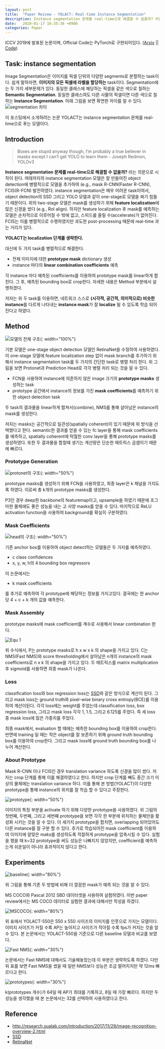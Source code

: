 ```yaml
---
layout: post
title:  "Paper Reivew - YOLACT: Real-time Instance Segmentation"
description: Instance segmentation 문제를 real-time으로 해결할 수 없을까? 라는 의문으로 시작이 된다. 여태까지의 instance segmentation 모델은 잘 만들어진 object detection에 병렬적으로 모델을 추가하여 (e.g., mask R-CNN(Faster R-CNN), FCIS(R-FCN) 발전하였다.
date:   2020-01-17 16:35:36 +0900
categories: Paper
---
```

ICCV 2019에 발표된 논문이며, Official Code는 PyTorch로 구현되어있다. ([Arxiv](https://arxiv.org/abs/1904.02689) || [Code](https://github.com/dbolya/yolact))

## Task: instance segmentation
Image Segmentation은 이미지를 픽셀 단위의 다양한 segments로 분할하는 task이다. 쉽게 말하자면, **이미지의 모든 픽셀에 라벨을 할당하는** task이다. 
Segmentation에는 두 가지 세부문제가 있다. 동일한 클래스에 해당하는 픽셀을 같은 색으로 칠하는 **Semantic Segmentation**. 동일한 클래스여도 다른 사물의 픽셀이면 다른 색으로 칠하는 **Instance Segmentation**. 아래 그림을 보면 확연한 차이를 알 수 있다.
![segmentation 차이](https://raw.githubusercontent.com/byeongjokim/byeongjokim.github.io/master/assets/images/YOLACT/segmentation.png)

이 포스팅에서 소개하려는 논문 YOLACT는 instance segmentation 문제를 real-time으로 푸는 모델이다.

## Introduction
> Boxes are stupid anyway though, I’m probably a true believer in masks except I can’t get YOLO to learn them - Joseph Redmon, YOLOv3

**Instance segmentation 문제를 real-time으로 해결할 수 없을까?** 라는 의문으로 시작이 된다. 여태까지의 instance segmentation 모델은 잘 만들어진 object detection에 병렬적으로 모델을 추가하여 (e.g., mask R-CNN(Faster R-CNN), FCIS(R-FCN) 발전하였다. instance segmentation은 매우 어려운 task이여서, object detection의 SSD 그리고 YOLO 모델과 같이 one-stage로 모델을 짜기 힘들기 때문이다. 위의 two-stage 모델은 mask를 생성하기 위해 **feature localization**에 많은 신경을 썼다 (e.g., RoI align). 하지만 feature localization 후 mask를 예측하는 모델은 순차적으로 이루어질 수 밖에 없고, 스피드를 올릴 수(accelerate)가 없어진다. FCIS는 이를 병렬적으로 수행하였지만 과도한 post-processing 때문에 real-time 과는 거리가 있다.

**YOLACT는 localization 단계를 생략한다.**

대신에 두 가지 task를 병렬적으로 해결한다.
- 전체 이미지에 대한 **prototype mask** dictionary 생성
- instance 마다의 **linear combination coefficients** 예측

각 instance 마다 예측된 coefficients를 이용하여 prototype mask를 linear하게 합친다. 그 후, 예측된 bounding box로 crop한다. 자세한 내용은 Method 부분에서 설명하겠다.

저자는 위 두 task를 이용하면, 네트워크 스스로 **(시각적, 공간적, 의미적으로) 비슷한 instance**를 다르게 나타내는 **instance mask**가 잘 **localize** 될 수 있도록 학습 되어진다고 하였다. 

## Method
![모델의 전체 구조](https://raw.githubusercontent.com/byeongjokim/byeongjokim.github.io/master/assets/images/YOLACT/architecture.PNG){: width="100%"}

기본 모델은 one-stage object detection 모델인 RetinaNet을 수정하여 사용하였다. 이 one-stage 모델에 feature localization step 없이 mask branch를 추가하기 위해서 instance segmentation task를 두 가지의 간단한 task로 병렬 처리 한다. 위 그림을 보면 Protonet과 Prediction Head로 각각 병렬 처리 되는 것을 알 수 있다.
- FCN을 사용하여 instance에 의존하지 않은 image 크기의 **prototype masks** 생성하는 task
- prototype 공간에서 instance의 정보를 가진 **mask coefficients**를 예측하기 위한 object detection task

두 task의 결과물을 linear하게 합쳐서(combine), NMS를 통해 살아남은 instance의 mask를 생성한다.

저자는 masks는 공간적으로 일관성(spatially coherent)이 있기 때문에 위 방식을 선택했다고 한다. semantic한 결과를 얻을 수 있는 fc layer을 통해 mask coefficients를 예측하고, spatially coherent에 탁월한 conv layer을 통해 prototype masks를 생성하였다. 또한 두 결과물을 합칠때 생기는 계산량은 단순한 매트릭스 곱셈이기 때문에 빠르다.

### Prototype Generation
![protonet의 구조](https://raw.githubusercontent.com/byeongjokim/byeongjokim.github.io/master/assets/images/YOLACT/protonet.PNG){: width="50%"}

prototype masks를 생성하기 위해 FCN을 사용하였고, 최종 layer은 k 채널을 가지도록 하였다. 이로써 총 k개의 prototype masks를 생성한다.

P3인 경우 deep한 backbone의 featuremap이고, upsample을 하였기 때문에 조그마한 물체에도 좋은 성능을 내는 고 사양 masks를 얻을 수 있다. 마지막으로 ReLU activation function을 사용하여 background를 확실히 구분하였다.


### Mask Coefficients
![head의 구조](https://raw.githubusercontent.com/byeongjokim/byeongjokim.github.io/master/assets/images/YOLACT/head.PNG){: width="50%"}

기존 anchor box를 이용하여 object detect하는 모델들은 두 가지를 예측하였다.
- c class confidences
- x, y, w, h의 4 bounding box regressors

이 논문에서는
- k mask coefficients

를 추가로 예측하여 각 prototype에 해당하는 정보를 가지고있다. 결국에는 한 anchor 당 4 + c + k 개의 값을 예측한다.


### Mask Assembly
prototype masks에 mask coefficient를 계수로 사용해서 linear combination 한다.

![Equ 1](https://raw.githubusercontent.com/byeongjokim/byeongjokim.github.io/master/assets/images/YOLACT/equ1.PNG)

위 수식에서, P는 prototype masks로 h x w x k 의 shape을 가지고 있다. C는 NMS(Fast NMS)와 score thresholding에서 살아남은 n개의 instance의 mask coefficients로 n x k 의 shape을 가지고 있다. 두 매트릭스를 matrix multiplication 후 sigmoid를 사용하면 최종 mask가 나온다.


### Loss
classification loss와 box regression loss는 [SSD](https://arxiv.org/abs/1512.02325)와 같은 방식으로 계산이 된다. 그리고 mask loss는 ground truth와 pixel-wise binary cross entropy(BCE)를 이용하여 계산이된다. 각각 loss에는 weight를 주었는데 classification loss, box regression loss, 그리고 mask loss 각각 1, 1.5, 그리고 6.125를 주었다. 즉 세 loss 중 mask loss에 많은 가중치를 주었다.

최종 mask에서, evaluation 할 때에는 예측한 bounding box를 이용하여 crop한다. 반면에 training 일 때는 작은 object를 잘 보존하기 위해 ground truth bounding box를 이용하여 crop한다. 그리고 mask loss에 ground truth bounding box를 나누어 계산한다.

### About Prototype
Mask R-CNN 이나 FCIS인 경우 translation variance 하도록 신경을 많이 썼다. 저자는 crop 단계를 통해 이를 해결하였다고 한다. 하지만 crop 단계를 빼도 중간 크기 이상의 물체에는 translation variance 하다. 이를 통해 본 방법(YOLACT)이 다양한 prototype을 통해 instance의 위치를 잘 학습 할 수 있다고 주장한다.

![prototype](https://raw.githubusercontent.com/byeongjokim/byeongjokim.github.io/master/assets/images/YOLACT/prototype.PNG){: width="50%"}

이미지의 특정 부분을 activate 하기 위해 다양한 prototype을 사용하였다. 위 그림의 첫번째, 두번째, 그리고 세번째 prototype을 보면 각각 한 부분에 위치하는 물체만을 활성화 시키는 것을 알 수 있다. 이 세가지 prototype을 합치면, overlapping 되어있어도 다른 instance를 잘 구분 할 수 있다. 추가로 학습되어진 mask coefficient를 이용하여 이미지에 알맞은 maks를 생성하도록 적절하게 prototype을 압축시킬 수 있다. 실험을 했을 때 k=32 prototype을 써도 성능은 나빠지지 않았지만, coefficient를 예측하는게 쉬운일이 아니라 효과적이지 않다고 한다.

## Experiments
![baseline](https://raw.githubusercontent.com/byeongjokim/byeongjokim.github.io/master/assets/images/YOLACT/baseline.PNG){: width="80%"}

위 그림을 통해 기존 두 방법에 비해 더 깔끔한 mask가 예측 되는 것을 알 수 있다.

MS COCO와 Pascal 2012 SBD 데이터셋을 사용하여 실험하였다. 
이번 paper review에서는 MS COCO 데이터로 실험한 결과에 대해서만 작성을 하겠다.

![MSCOCO](https://raw.githubusercontent.com/byeongjokim/byeongjokim.github.io/master/assets/images/YOLACT/mscoco.PNG){: width="80%"}

위 표에서 YOLACT-550은 550 x 550 사이즈의 이미지를 인풋으로 가지는 모델이다. 이미지 사이즈가 커질 수록 AP는 높아지고 사이즈가 작아질 수록 fps가 커지는 것을 알 수 있다. 본 논문에서는 YOLACT-550을 기준으로 다른 baseline 모델과 비교를 보였다.

![Fast NMS](https://raw.githubusercontent.com/byeongjokim/byeongjokim.github.io/master/assets/images/YOLACT/fastnms_exp.PNG){: width="30%"}

논문에서는 Fast NMS에 대해서도 기술해놓았는데 이 부분은 생략하도록 하겠다. 다만 위 표를 보면 Fast NMS을 썼을 때 일반 NMS보다 성능은 조금 떨어지지만 약 12ms 빠르다고 한다.

![prototypes](https://raw.githubusercontent.com/byeongjokim/byeongjokim.github.io/master/assets/images/YOLACT/prototype_exp.PNG){: width="30%"}

k(prototypes 개수)가 64일 때 AP가 최대를 기록하고, 8일 때 가장 빠르다. 하지만 두 성능을 생각했을 때 본 논문에서는 32를 선택하여 사용하였다고 한다.

## Reference
- http://research.sualab.com/introduction/2017/11/29/image-recognition-overview-2.html
- [SSD](https://arxiv.org/abs/1512.02325)
- [RetinaNet](https://arxiv.org/abs/1708.02002)